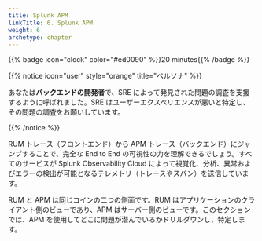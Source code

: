 ```yaml
---
title: Splunk APM
linkTitle: 6. Splunk APM
weight: 6
archetype: chapter
---
```


{{% badge icon="clock" color="#ed0090" %}}20 minutes{{% /badge %}}

{{% notice icon="user" style="orange" title="ペルソナ" %}}

あなたは**バックエンドの開発者**で、SRE によって発見された問題の調査を支援するように呼ばれました。SRE はユーザーエクスペリエンスが悪いと特定し、その問題の調査をお願いしています。

{{% /notice %}}

RUM トレース（フロントエンド）から APM トレース（バックエンド）にジャンプすることで、完全な End to End の可視性の力を理解できるでしょう。すべてのサービスが Splunk Observability Cloud によって視覚化、分析、異常およびエラーの検出が可能となるテレメトリ（トレースやスパン）を送信しています。

RUM と APM は同じコインの二つの側面です。RUM はアプリケーションのクライアント側のビューであり、APM はサーバー側のビューです。このセクションでは、APM を使用してどこに問題が潜んでいるかドリルダウンし、特定します。
